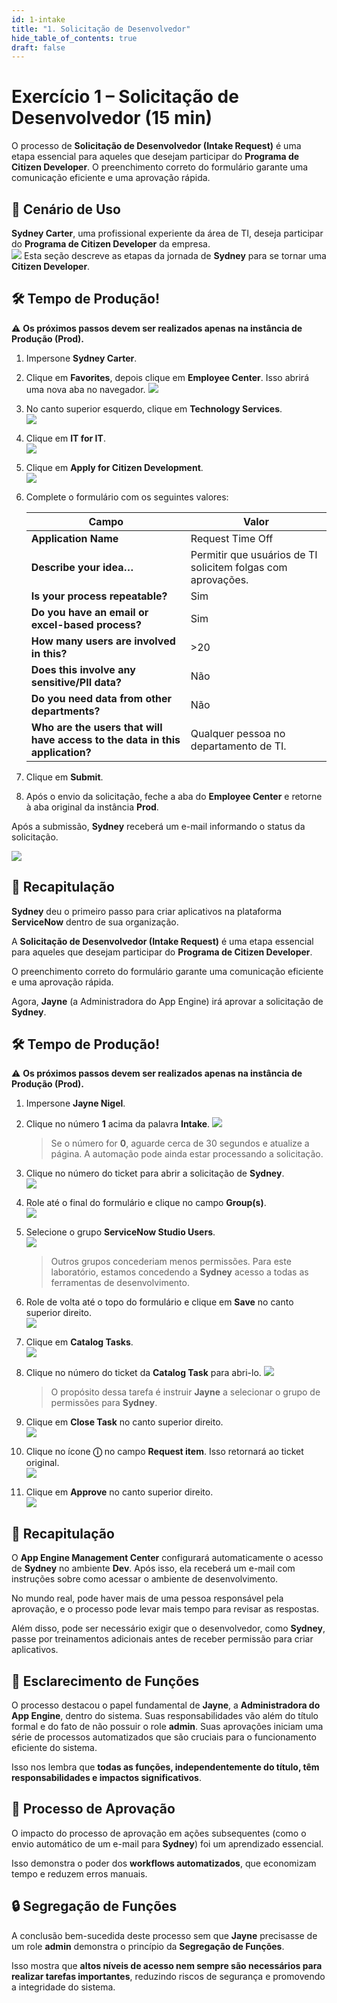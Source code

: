 ```yaml
---
id: 1-intake
title: "1. Solicitação de Desenvolvedor"
hide_table_of_contents: true
draft: false
---
```


# Exercício 1 – Solicitação de Desenvolvedor (15 min)

O processo de **Solicitação de Desenvolvedor (Intake Request)** é uma etapa essencial para aqueles que desejam participar do **Programa de Citizen Developer**. O preenchimento correto do formulário garante uma comunicação eficiente e uma aprovação rápida.

## 📌 Cenário de Uso  

**Sydney Carter**, uma profissional experiente da área de TI, deseja participar do **Programa de Citizen Developer** da empresa.  
![](../images/2025-02-11-13-46-40.png)
Esta seção descreve as etapas da jornada de **Sydney** para se tornar uma **Citizen Developer**.


## 🛠️ Tempo de Produção!  

⚠️ **Os próximos passos devem ser realizados apenas na instância de Produção (Prod).**  

1. Impersone **Sydney Carter**.  
2. Clique em **Favorites**, depois clique em **Employee Center**. Isso abrirá uma nova aba no navegador. 
   ![](../images/2025-02-11-13-47-12.png) 
3. No canto superior esquerdo, clique em **Technology Services**.  
   ![](../images/2025-02-11-13-47-21.png)
4. Clique em **IT for IT**.  
   ![](../images/2025-02-11-13-47-33.png)
5. Clique em **Apply for Citizen Development**.  
   ![](../images/2025-02-11-13-47-40.png)
6. Complete o formulário com os seguintes valores:  

   | Campo | Valor |
   |-------|-------|
   | **Application Name** | Request Time Off |
   | **Describe your idea…** | Permitir que usuários de TI solicitem folgas com aprovações. |
   | **Is your process repeatable?** | Sim |
   | **Do you have an email or excel-based process?** | Sim |
   | **How many users are involved in this?** | >20 |
   | **Does this involve any sensitive/PII data?** | Não |
   | **Do you need data from other departments?** | Não |
   | **Who are the users that will have access to the data in this application?** | Qualquer pessoa no departamento de TI. |

7. Clique em **Submit**.  
8. Após o envio da solicitação, feche a aba do **Employee Center** e retorne à aba original da instância **Prod**.  

Após a submissão, **Sydney** receberá um e-mail informando o status da solicitação.

![](../images/2025-02-11-13-49-16.png)

## 🎯 Recapitulação  

**Sydney** deu o primeiro passo para criar aplicativos na plataforma **ServiceNow** dentro de sua organização.  

A **Solicitação de Desenvolvedor (Intake Request)** é uma etapa essencial para aqueles que desejam participar do **Programa de Citizen Developer**.  

O preenchimento correto do formulário garante uma comunicação eficiente e uma aprovação rápida.  

Agora, **Jayne** (a Administradora do App Engine) irá aprovar a solicitação de **Sydney**.  

## 🛠️ Tempo de Produção!  

⚠️ **Os próximos passos devem ser realizados apenas na instância de Produção (Prod).**  

1. Impersone **Jayne Nigel**.  
2. Clique no número **1** acima da palavra **Intake**. 
   ![](../images/2025-02-11-13-50-05.png)

   > Se o número for **0**, aguarde cerca de 30 segundos e atualize a página. A automação pode ainda estar processando a solicitação.  

3. Clique no número do ticket para abrir a solicitação de **Sydney**.  
   ![](../images/2025-02-11-13-50-19.png)
4. Role até o final do formulário e clique no campo **Group(s)**.  
   ![](../images/2025-02-11-13-50-25.png)
5. Selecione o grupo **ServiceNow Studio Users**.  
   ![](../images/2025-02-11-13-50-55.png)

   > Outros grupos concederiam menos permissões. Para este laboratório, estamos concedendo a **Sydney** acesso a todas as ferramentas de desenvolvimento.  

6. Role de volta até o topo do formulário e clique em **Save** no canto superior direito.  
   ![](../images/2025-02-11-13-51-10.png)
7. Clique em **Catalog Tasks**.  
   ![](../images/2025-02-11-13-51-17.png)
8. Clique no número do ticket da **Catalog Task** para abri-lo.
   ![](../images/2025-02-11-13-51-23.png)  

   > O propósito dessa tarefa é instruir **Jayne** a selecionar o grupo de permissões para **Sydney**.  

9.  Clique em **Close Task** no canto superior direito.  
    ![](../images/2025-02-11-13-51-31.png)
10. Clique no ícone **ⓘ** no campo **Request item**. Isso retornará ao ticket original.  
    ![](../images/2025-02-11-13-51-41.png)
11. Clique em **Approve** no canto superior direito.  
    ![](../images/2025-02-11-13-51-49.png)

## 🎯 Recapitulação  

O **App Engine Management Center** configurará automaticamente o acesso de **Sydney** no ambiente **Dev**. Após isso, ela receberá um e-mail com instruções sobre como acessar o ambiente de desenvolvimento.  

No mundo real, pode haver mais de uma pessoa responsável pela aprovação, e o processo pode levar mais tempo para revisar as respostas.  

Além disso, pode ser necessário exigir que o desenvolvedor, como **Sydney**, passe por treinamentos adicionais antes de receber permissão para criar aplicativos.  

## 📌 Esclarecimento de Funções  

O processo destacou o papel fundamental de **Jayne**, a **Administradora do App Engine**, dentro do sistema. Suas responsabilidades vão além do título formal e do fato de não possuir o role **admin**. Suas aprovações iniciam uma série de processos automatizados que são cruciais para o funcionamento eficiente do sistema.  

Isso nos lembra que **todas as funções, independentemente do título, têm responsabilidades e impactos significativos**.  

## 🔄 Processo de Aprovação  

O impacto do processo de aprovação em ações subsequentes (como o envio automático de um e-mail para **Sydney**) foi um aprendizado essencial.  

Isso demonstra o poder dos **workflows automatizados**, que economizam tempo e reduzem erros manuais.  

## 🔒 Segregação de Funções  

A conclusão bem-sucedida deste processo sem que **Jayne** precisasse de um role **admin** demonstra o princípio da **Segregação de Funções**.  

Isso mostra que **altos níveis de acesso nem sempre são necessários para realizar tarefas importantes**, reduzindo riscos de segurança e promovendo a integridade do sistema.  